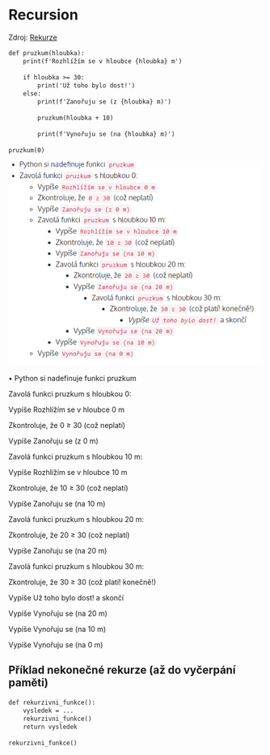 # Recursion

Zdroj: <a href="https://naucse.python.cz/lessons/beginners/recursion/">Rekurze</a>

```Py
def pruzkum(hloubka):
    print(f'Rozhlížím se v hloubce {hloubka} m')

    if hloubka >= 30:
        print('Už toho bylo dost!')
    else:
        print(f'Zanořuju se (z {hloubka} m)')

        pruzkum(hloubka + 10)
        
        print(f'Vynořuju se (na {hloubka} m)')

pruzkum(0)
```

<p float="left">
  <img src="Photos/Recursion.PNG" width="650" />
    

• Python si nadefinuje funkci pruzkum </p>
Zavolá funkci pruzkum s hloubkou 0: </p>
Vypíše Rozhlížím se v hloubce 0 m </p>
Zkontroluje, že 0 ≥ 30 (což neplatí) </p>
Vypíše Zanořuju se (z 0 m) </p>
Zavolá funkci pruzkum s hloubkou 10 m: </p>
Vypíše Rozhlížím se v hloubce 10 m </p>
Zkontroluje, že 10 ≥ 30 (což neplatí) </p>
Vypíše Zanořuju se (na 10 m) </p>
Zavolá funkci pruzkum s hloubkou 20 m: </p>
Zkontroluje, že 20 ≥ 30 (což neplatí) </p>
Vypíše Zanořuju se (na 20 m) </p>
Zavolá funkci pruzkum s hloubkou 30 m: </p>
Zkontroluje, že 30 ≥ 30 (což platí! konečně!) </p>
Vypíše Už toho bylo dost! a skončí </p>
Vypíše Vynořuju se (na 20 m) </p>
Vypíše Vynořuju se (na 10 m) </p>
Vypíše Vynořuju se (na 0 m) </p>

## Příklad nekonečné rekurze (až do vyčerpání paměti)

```Py
def rekurzivni_funkce():
    vysledek = ...
    rekurzivni_funkce()
    return vysledek

rekurzivni_funkce()
```
